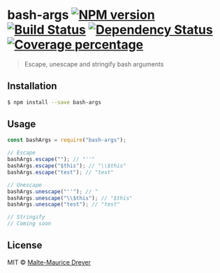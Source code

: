 # bash-args [![NPM version][npm-image]][npm-url] [![Build Status][travis-image]][travis-url] [![Dependency Status][daviddm-image]][daviddm-url] [![Coverage percentage][coveralls-image]][coveralls-url]

> Escape, unescape and stringify bash arguments

## Installation

```sh
$ npm install --save bash-args
```

## Usage

```js
const bashArgs = require("bash-args");

// Escape
bashArgs.escape(""); // "''"
bashArgs.escape("$this"); // "\\$this"
bashArgs.escape("test"); // "test"

// Unescape
bashArgs.unescape("''"); // "
bashArgs.unescape("\\$this"); // "$this"
bashArgs.unescape("test"); // "test"

// Stringify
// Coming soon
```

## License

MIT © [Malte-Maurice Dreyer](https://github.com/Myhlamaeus)

[npm-image]: https://badge.fury.io/js/bash-args.svg
[npm-url]: https://npmjs.org/package/bash-args
[travis-image]: https://travis-ci.org/Myhlamaeus/bash-args.svg?branch=master
[travis-url]: https://travis-ci.org/Myhlamaeus/bash-args
[daviddm-image]: https://david-dm.org/Myhlamaeus/bash-args.svg?theme=shields.io
[daviddm-url]: https://david-dm.org/Myhlamaeus/bash-args
[coveralls-image]: https://coveralls.io/repos/Myhlamaeus/bash-args/badge.svg
[coveralls-url]: https://coveralls.io/r/Myhlamaeus/bash-args

